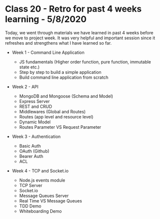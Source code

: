 # Class 20 - Retro for past 4 weeks learning - 5/8/2020

Today, we went through materials we have learned in past 4 weeks before we move to project week. It was very helpful and important session since it refreshes and strengthens what I have learned so far. 

* Week 1 - Command Line Application
  * JS fundamentals (Higher order function, pure function, immutable state etc.)
  * Step by step to build a simple application
  * Build command line application from scratch

* Week 2 - API
  * MongoDB and Mongoose (Schema and Model)
  * Express Server
  * REST and CRUD
  * Middlewares (Global and Routes)
  * Routes (app level and resource level)
  * Dynamic Model
  * Routes Parameter VS Request Parameter

* Week 3 - Authentication
  * Basic Auth
  * OAuth (Github)
  * Bearer Auth
  * ACL

* Week 4 - TCP and Socket.io
  * Node.js events module
  * TCP Server
  * Socket.io
  * Message Queues Server
  * Real Time VS Message Queues
  * TDD Demo
  * Whiteboarding Demo
